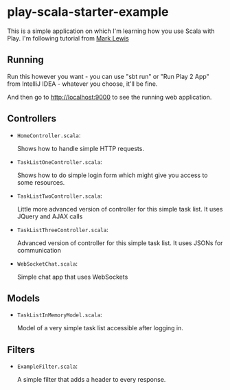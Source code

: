 # play-scala-starter-example

This is a simple application on which I'm learning how you use Scala with Play. I'm following tutorial from [Mark Lewis](https://youtu.be/FqMDHsFNlxQ?list=PLLMXbkbDbVt8tBiGc1y69BZdG8at1D7ZF)

## Running

Run this however you want - you can use "sbt run" or "Run Play 2 App" from IntelliJ IDEA - whatever you choose, it'll be fine.

And then go to <http://localhost:9000> to see the running web application.

## Controllers

- `HomeController.scala`:

  Shows how to handle simple HTTP requests.

- `TaskListOneController.scala`:

  Shows how to do simple login form which might give you access to some resources.

- `TaskListTwoController.scala`:

  Little more advanced version of controller for this simple task list. It uses JQuery and AJAX calls

- `TaskListThreeController.scala`:

  Advanced version of controller for this simple task list. It uses JSONs for communication

- `WebSocketChat.scala`:

  Simple chat app that uses WebSockets

## Models

- `TaskListInMemoryModel.scala`:

  Model of a very simple task list accessible after logging in.

## Filters

- `ExampleFilter.scala`:

  A simple filter that adds a header to every response.
